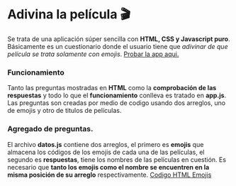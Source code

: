 # Adivina la película :clapper:
Se trata de una aplicación súper sencilla con **HTML, CSS y Javascript puro**. Básicamente es un cuestionario donde el usuario tiene que *adivinar de que película se trata solamente con emojis*. [Probar la app aqui.](https://ald-ac.github.io/adivinaLaPelicula/ "Probar la app aqui.")
### Funcionamiento
Tanto las preguntas mostradas en **HTML** como la **comprobación de las respuestas** y todo lo que el **funcionamiento** conlleva es tratado en **app.js**. Las preguntas son creadas por medio de codigo usando dos arreglos, uno de emojis y otro de titulos de películas.
### Agregado de preguntas.
El archivo **datos.js** contiene dos arreglos, el primero es **emojis** que almacena los códigos de los emojis de cada una de las películas, el segundo es **respuestas**, tiene los nombres de las películas en cuestión. Es necesario que **tanto los emojis como el nombre se encuentren en la misma posición de su arreglo** respectivamente.
[Codigo HTML Emojis](https://www.w3schools.com/charsets/ref_emoji.asp "Codigo HTML Emojis")
